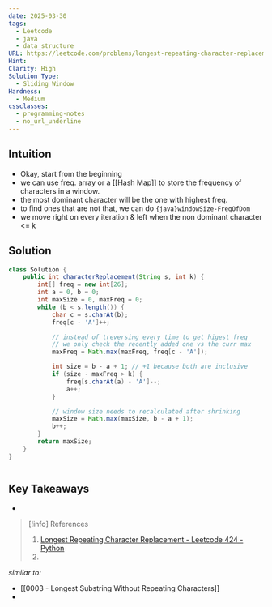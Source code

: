 ```yaml
---
date: 2025-03-30
tags:
  - Leetcode
  - java
  - data_structure
URL: https://leetcode.com/problems/longest-repeating-character-replacement/description/
Hint: 
Clarity: High
Solution Type:
  - Sliding Window
Hardness:
  - Medium
cssclasses:
  - programming-notes
  - no_url_underline
---
```

## Intuition
- Okay, start from the beginning
- we can use freq. array or a [[Hash Map]] to store the frequency of characters in a window.
- the most dominant character will be the one with highest freq.
- to find ones that are not that, we can do `{java}windowSize-FreqOfDom`  
- we move right on every iteration & left when the non dominant character <= k
## Solution
```java title="Initial Attempt"
class Solution {
    public int characterReplacement(String s, int k) {
        int[] freq = new int[26];
        int a = 0, b = 0;
        int maxSize = 0, maxFreq = 0;
        while (b < s.length()) {
            char c = s.charAt(b);
            freq[c - 'A']++;

            // instead of treversing every time to get higest freq
            // we only check the recently added one vs the curr max
            maxFreq = Math.max(maxFreq, freq[c - 'A']);

            int size = b - a + 1; // +1 because both are inclusive 
            if (size - maxFreq > k) {
                freq[s.charAt(a) - 'A']--;
                a++;
            }

            // window size needs to recalculated after shrinking 
            maxSize = Math.max(maxSize, b - a + 1);
            b++;
        }
        return maxSize;
    }
}
```

```java fold title=""

```
## Key Takeaways
- 

> [!info] References
> 1. [Longest Repeating Character Replacement - Leetcode 424 - Python](https://youtu.be/gqXU1UyA8pk)
> 2. 

*similar to:* 
- [[0003 - Longest Substring Without Repeating Characters]]
- 